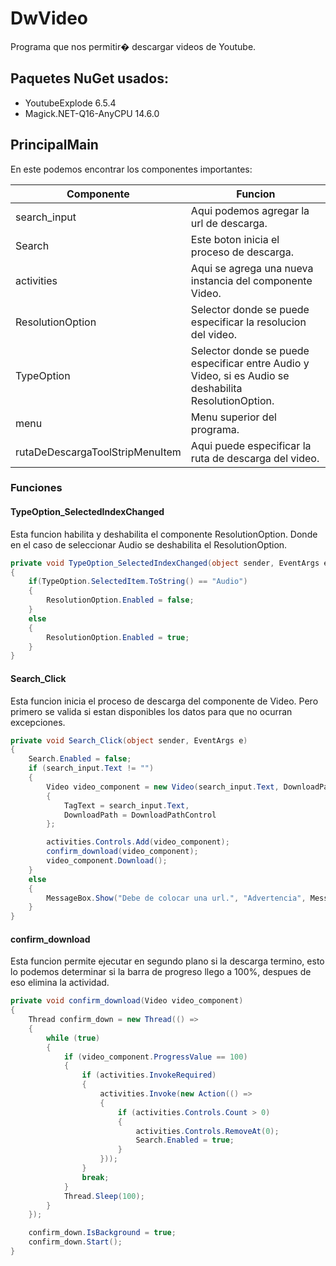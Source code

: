 # DwVideo
Programa que nos permitir� descargar videos de Youtube.

## Paquetes NuGet usados:
- YoutubeExplode 6.5.4
- Magick.NET-Q16-AnyCPU 14.6.0

## PrincipalMain
En este podemos encontrar los componentes importantes:

| Componente					 | Funcion																							     |
|--------------------------------|-------------------------------------------------------------------------------------------------------|
| search_input					 | Aqui podemos agregar la url de descarga.														         |
| Search						 | Este boton inicia el proceso de descarga.														     |
| activities					 | Aqui se agrega una nueva instancia del componente Video.											     |
| ResolutionOption				 | Selector donde se puede especificar la resolucion del video.										     |
| TypeOption					 | Selector donde se puede especificar entre Audio y Video, si es Audio se deshabilita ResolutionOption. |
| menu							 | Menu superior del programa.																		     |
| rutaDeDescargaToolStripMenuItem| Aqui puede especificar la ruta de descarga del video.												 |

### Funciones 

#### TypeOption_SelectedIndexChanged

Esta funcion habilita y deshabilita el componente ResolutionOption. Donde en el caso de seleccionar Audio se deshabilita el ResolutionOption.
```C#
private void TypeOption_SelectedIndexChanged(object sender, EventArgs e)
{
    if(TypeOption.SelectedItem.ToString() == "Audio")
    {
        ResolutionOption.Enabled = false;
    }
    else
    {
        ResolutionOption.Enabled = true;
    }
}
```


#### Search_Click

Esta funcion inicia el proceso de descarga del componente de Video. Pero primero se valida si estan disponibles los datos para que no ocurran excepciones.
```C#
private void Search_Click(object sender, EventArgs e)
{
    Search.Enabled = false;
    if (search_input.Text != "")
    {
        Video video_component = new Video(search_input.Text, DownloadPathControl, TypeOption.SelectedItem.ToString(), ResolutionOption.SelectedItem.ToString())
        {
            TagText = search_input.Text,
            DownloadPath = DownloadPathControl
        };

        activities.Controls.Add(video_component);
        confirm_download(video_component);
        video_component.Download();
    }
    else
    {
        MessageBox.Show("Debe de colocar una url.", "Advertencia", MessageBoxButtons.OK);
    }
}
```

#### confirm_download 

Esta funcion permite ejecutar en segundo plano si la descarga termino, esto lo podemos determinar si la barra de progreso llego a 100%, despues de eso elimina la actividad.
```C#
private void confirm_download(Video video_component)
{
    Thread confirm_down = new Thread(() =>
    {
        while (true)
        {
            if (video_component.ProgressValue == 100)
            {
                if (activities.InvokeRequired)
                {
                    activities.Invoke(new Action(() =>
                    {
                        if (activities.Controls.Count > 0)
                        {
                            activities.Controls.RemoveAt(0);
                            Search.Enabled = true;
                        }
                    }));
                }
                break;
            }
            Thread.Sleep(100);
        }
    });

    confirm_down.IsBackground = true;
    confirm_down.Start();
}
```